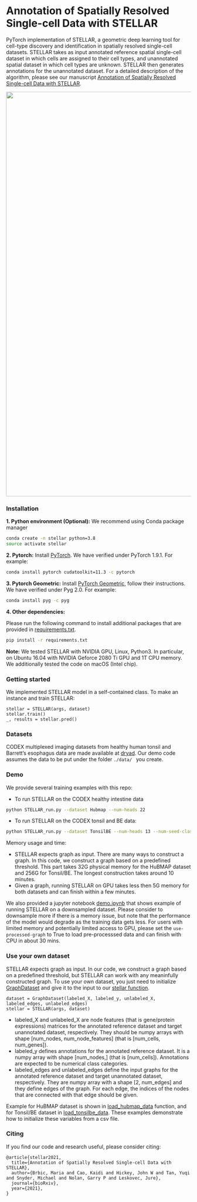 # Annotation of Spatially Resolved Single-cell Data with STELLAR

PyTorch implementation of STELLAR, a geometric deep learning tool for cell-type discovery and identification in spatially resolved single-cell datasets. STELLAR takes as input annotated reference spatial single-cell dataset in which cells are assigned to their cell types, and unannotated spatial dataset in which cell types are unknown. STELLAR then generates annotations for the unannotated dataset. For a detailed description of the algorithm, please see our manuscript [Annotation of Spatially Resolved Single-cell Data with STELLAR](https://www.biorxiv.org/content/10.1101/2021.11.24.469947v1.full.pdf).


<p align="center">
<img src="https://github.com/snap-stanford/stellar/blob/main/images/stellar_overview.png" width="1100" align="center">
</p>


### Installation


**1. Python environment (Optional):**
We recommend using Conda package manager

```bash
conda create -n stellar python=3.8
source activate stellar
```

**2. Pytorch:**
Install [PyTorch](https://pytorch.org/). 
We have verified under PyTorch 1.9.1. For example:
```bash
conda install pytorch cudatoolkit=11.3 -c pytorch
```

**3. Pytorch Geometric:**
Install [PyTorch Geometric](https://pytorch-geometric.readthedocs.io/en/latest/notes/installation.html), 
follow their instructions. We have verified under Pyg 2.0. For example:
```bash
conda install pyg -c pyg
```

**4. Other dependencies:**

Please run the following command to install additional packages that are provided in [requirements.txt](https://github.com/snap-stanford/stellar/blob/main/requirements.txt).
```bash
pip install -r requirements.txt
```

**Note:** We tested STELLAR with NVIDIA GPU, Linux, Python3. In particular, on Ubuntu 16.04 with NVIDIA Geforce 2080 Ti GPU and 1T CPU memory. We additionally tested the code on macOS (Intel chip).

### Getting started

We implemented STELLAR model in a self-contained class. To make an instance and train STELLAR:

```
stellar = STELLAR(args, dataset)
stellar.train()
_, results = stellar.pred()
```
### Datasets

CODEX multiplexed imaging datasets from healthy human tonsil and Barrett’s esophagus data are made available at [dryad](https://datadryad.org/stash/share/1OQtxew0Unh3iAdP-ELew-ctwuPTBz6Oy8uuyxqliZk). Our demo code assumes the data to be put under the folder `./data/ ` you create.

### Demo

We provide several training examples with this repo:

- To run STELLAR on the CODEX healthy intestine data

```bash
python STELLAR_run.py --dataset Hubmap --num-heads 22
```

- To run STELLAR on the CODEX tonsil and BE data:

```bash
python STELLAR_run.py --dataset TonsilBE --num-heads 13 --num-seed-class 3
```
Memory usage and time:
-  STELLAR expects graph as input. There are many ways to construct a graph. In this code, we construct a graph based on a predefined threshold. This part takes 32G physical memory for the HuBMAP dataset and 256G for Tonsil/BE. The longest construction takes around 10 minutes.
-  Given a graph, running STELLAR on GPU takes less then 5G memory for both datasets and can finish within a few minutes.

We also provided a jupyter notebook [demo.ipynb](https://github.com/snap-stanford/stellar/blob/a556b5ef4fe43c512ccf092c1d06d73034dc8d4d/demo.ipynb) that shows example of running STELLAR on a downsampled dataset. Please consider to downsample more if there is a memory issue, but note that the performance of the model would degrade as the training data gets less. For users with limited memory and potentially limited access to GPU, please set the ``use-processed-graph`` to True to load pre-processsed data and can finish with CPU in about 30 mins.

### Use your own dataset

STELLAR expects graph as input. In our code, we construct a graph based on a predefined threshold, but STELLAR can work with any meaninfully constructed graph. To use your own dataset, you just need to initialize [GraphDataset](https://github.com/snap-stanford/stellar/blob/a556b5ef4fe43c512ccf092c1d06d73034dc8d4d/datasets.py#L77) and give it to the input to our [stellar function](https://github.com/snap-stanford/stellar/blob/main/STELLAR.py).

```
dataset = GraphDataset(labeled_X, labeled_y, unlabeled_X, labeled_edges, unlabeled_edges)
stellar = STELLAR(args, dataset)
```

- labeled_X and unlabeled_X are node features (that is gene/protein expressions) matrices for the annotated reference dataset and target unannotated dataset, respectively. They should be numpy arrays with shape [num_nodes, num_node_features] (that is  [num_cells, num_genes]). 
- labeled_y defines annotations for the annotated reference dataset. It is a numpy array with shape [num_nodes,] (that is [num_cells]). Annotations are expected to be numerical class categories.
- labeled_edges and unlabeled_edges define the input graphs for the annotated reference dataset and target unannotated dataset, respectively. They are numpy array with a shape [2, num_edges] and they define edges of the graph. For each edge, the indices of the nodes that are connected with that edge should be given.

Example for HuBMAP dataset is shown in [load_hubmap_data](https://github.com/snap-stanford/stellar/blob/a556b5ef4fe43c512ccf092c1d06d73034dc8d4d/datasets.py#L30) function, and for Tonsil/BE dataset in [load_tonsilbe_data](https://github.com/snap-stanford/stellar/blob/a556b5ef4fe43c512ccf092c1d06d73034dc8d4d/datasets.py#L53). These examples demonstrate how to  initialize these variables from a csv file. 


### Citing

If you find our code and research useful, please consider citing:

```
@article{stellar2021,
  title={Annotation of Spatially Resolved Single-cell Data with STELLAR},
  author={Brbic, Maria and Cao, Kaidi and Hickey, John W and Tan, Yuqi and Snyder, Michael and Nolan, Garry P and Leskovec, Jure},
  journal={bioRxiv},
  year={2021},
}
```
